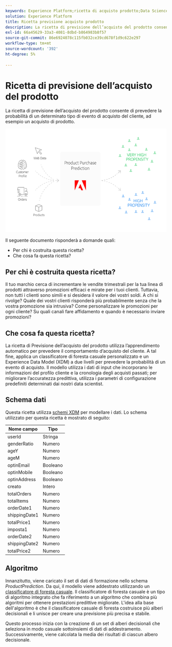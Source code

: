 ```yaml
---
keywords: Experience Platform;ricetta di acquisto prodotto;Data Science Workspace;argomenti popolari;ricette;ricetta pre-build
solution: Experience Platform
title: Ricetta previsione acquisto prodotto
description: La ricetta di previsione dell’acquisto del prodotto consente di prevedere la probabilità di un determinato tipo di evento di acquisto del cliente, ad esempio un acquisto di prodotto.
exl-id: 66a45629-33a3-4081-8dbd-b864983b8f57
source-git-commit: 86e6924078c115fb032ce39cd678f1d9c622e297
workflow-type: tm+mt
source-wordcount: '392'
ht-degree: 5%

---
```


# Ricetta di previsione dell’acquisto del prodotto

La ricetta di previsione dell’acquisto del prodotto consente di prevedere la probabilità di un determinato tipo di evento di acquisto del cliente, ad esempio un acquisto di prodotto.

![](../images/pre-built-recipes/ppp_bigpicture.png)

Il seguente documento risponderà a domande quali:
* Per chi è costruita questa ricetta?
* Che cosa fa questa ricetta?

## Per chi è costruita questa ricetta?

Il tuo marchio cerca di incrementare le vendite trimestrali per la tua linea di prodotti attraverso promozioni efficaci e mirate per i tuoi clienti. Tuttavia, non tutti i clienti sono simili e si desidera il valore dei vostri soldi. A chi si rivolge? Quale dei vostri clienti risponderà più probabilmente senza che la vostra promozione sia intrusiva? Come personalizzare le promozioni per ogni cliente? Su quali canali fare affidamento e quando è necessario inviare promozioni?

## Che cosa fa questa ricetta?

La ricetta di Previsione dell’acquisto del prodotto utilizza l’apprendimento automatico per prevedere il comportamento d’acquisto del cliente. A tal fine, applica un classificatore di foresta casuale personalizzato e un Experience Data Model (XDM) a due livelli per prevedere la probabilità di un evento di acquisto. Il modello utilizza i dati di input che incorporano le informazioni del profilo cliente e la cronologia degli acquisti passati; per migliorare l’accuratezza predittiva, utilizza i parametri di configurazione predefiniti determinati dai nostri data scientist.

## Schema dati

Questa ricetta utilizza [schemi XDM](../../xdm/home.md) per modellare i dati. Lo schema utilizzato per questa ricetta è mostrato di seguito:

| Nome campo | Tipo |
| --- | --- |
| userId | Stringa |
| genderRatio | Numero |
| ageY | Numero |
| ageM | Numero |
| optinEmail | Booleano |
| optinMobile | Booleano |
| optinAddress | Booleano |
| creato | Intero |
| totalOrders | Numero |
| totalItems | Numero |
| orderDate1 | Numero |
| shippingDate1 | Numero |
| totalPrice1 | Numero |
| imposta1 | Numero |
| orderDate2 | Numero |
| shippingDate2 | Numero |
| totalPrice2 | Numero |


## Algoritmo

Innanzitutto, viene caricato il set di dati di formazione nello schema *ProductPrediction*. Da qui, il modello viene addestrato utilizzando un [classificatore di foresta casuale](https://scikit-learn.org/stable/modules/generated/sklearn.ensemble.RandomForestClassifier.html). Il classificatore di foresta casuale è un tipo di algoritmo integrato che fa riferimento a un algoritmo che combina più algoritmi per ottenere prestazioni predittive migliorate. L&#39;idea alla base dell&#39;algoritmo è che il classificatore casuale di foresta costruisce più alberi decisionali e li unisce per creare una previsione più precisa e stabile.

Questo processo inizia con la creazione di un set di alberi decisionali che seleziona in modo casuale sottoinsiemi di dati di addestramento. Successivamente, viene calcolata la media dei risultati di ciascun albero decisionale.
